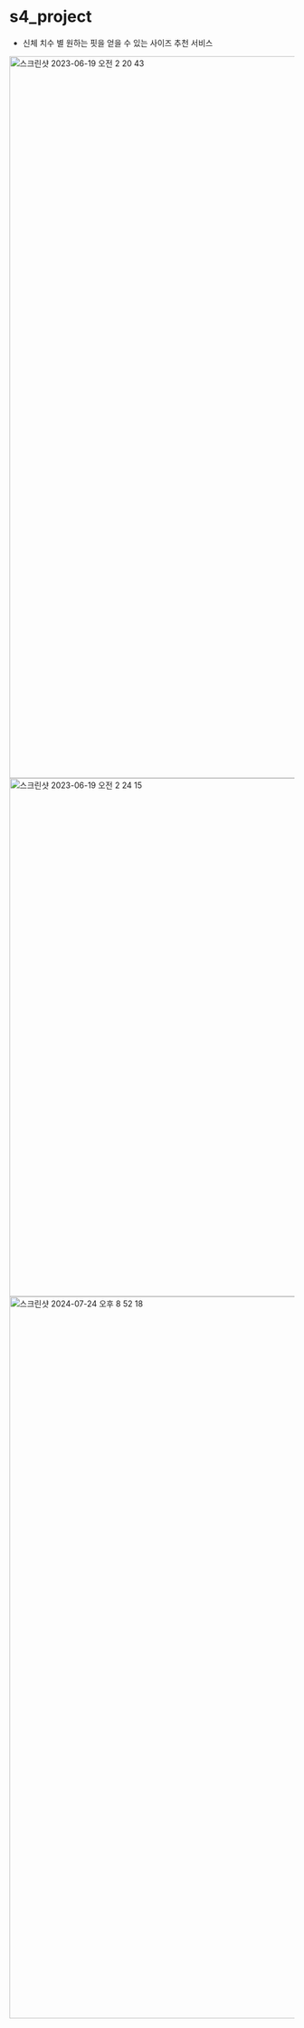 # s4_project

* 신체 치수 별 원하는 핏을 얻을 수 있는 사이즈 추천 서비스
<img width="1274" alt="스크린샷 2023-06-19 오전 2 20 43" src="https://github.com/user-attachments/assets/8e359d84-870e-4a51-a2e0-a8086248cf89">
<img width="915" alt="스크린샷 2023-06-19 오전 2 24 15" src="https://github.com/user-attachments/assets/43c91e2e-b2e3-4d8e-a90c-19b29df899e8">
<img width="1274" alt="스크린샷 2024-07-24 오후 8 52 18" src="https://github.com/user-attachments/assets/3e5e6eea-28a9-4d4b-b606-436f426103dc">


